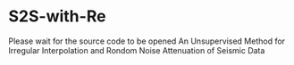 # S2S-with-Re
Please wait for the source code to be opened
An Unsupervised Method for Irregular Interpolation and Rondom Noise Attenuation of Seismic Data
